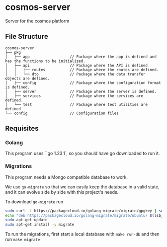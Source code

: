 # cosmos-server

Server for the cosmos platform

## File Structure

```
cosmos-server
├── pkg
│   ├── app                  // Package where the app is defined and has the functions to be initialized.
│   ├── api                  // Package where the API is defined
│   │   ├── routes           // Package where the routes are defined.
│   │   └── dto              // Package where the data transfer objects are defined.
│   ├── config               // Package where the configuration format is defined.
│   ├── server               // Package where the server is defined.
│   ├── services             // Package where the services are defined.
│   └── test                 // Package where test utilities are defined
└── config                   // Configuration files
```

## Requisites

### Golang

This program uses ``go 1.23.1`, so you should have go downloaded to run it.

### Migrations

This program needs a Mongo compatible database to work.

We use `go-migrate` so that we can easily keep the database in a valid state, and it can evolve side by side with this project's needs.

To download `go-migrate` run

```sh
sudo curl -L https://packagecloud.io/golang-migrate/migrate/gpgkey | sudo apt-key add -
echo "deb https://packagecloud.io/golang-migrate/migrate/ubuntu/ $(lsb_release -cs) main" | sudo tee /etc/apt/sources.list.d/migrate.list
sudo apt-get update
sudo apt-get install -y migrate
```

To run the migrations, first start a local database with `make run-db` and then run `make migrate`

